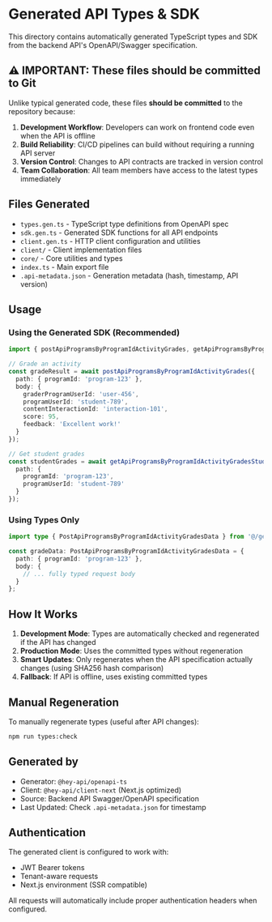 # Generated API Types & SDK

This directory contains automatically generated TypeScript types and SDK from the backend API's OpenAPI/Swagger specification.

## ⚠️ IMPORTANT: These files should be committed to Git

Unlike typical generated code, these files **should be committed** to the repository because:

1. **Development Workflow**: Developers can work on frontend code even when the API is offline
2. **Build Reliability**: CI/CD pipelines can build without requiring a running API server
3. **Version Control**: Changes to API contracts are tracked in version control
4. **Team Collaboration**: All team members have access to the latest types immediately

## Files Generated

- `types.gen.ts` - TypeScript type definitions from OpenAPI spec
- `sdk.gen.ts` - Generated SDK functions for all API endpoints
- `client.gen.ts` - HTTP client configuration and utilities
- `client/` - Client implementation files
- `core/` - Core utilities and types
- `index.ts` - Main export file
- `.api-metadata.json` - Generation metadata (hash, timestamp, API version)

## Usage

### Using the Generated SDK (Recommended)

```typescript
import { postApiProgramsByProgramIdActivityGrades, getApiProgramsByProgramIdActivityGradesStudentByProgramUserId } from '@/generated';

// Grade an activity
const gradeResult = await postApiProgramsByProgramIdActivityGrades({
  path: { programId: 'program-123' },
  body: {
    graderProgramUserId: 'user-456',
    programUserId: 'student-789',
    contentInteractionId: 'interaction-101',
    score: 95,
    feedback: 'Excellent work!'
  }
});

// Get student grades
const studentGrades = await getApiProgramsByProgramIdActivityGradesStudentByProgramUserId({
  path: {
    programId: 'program-123',
    programUserId: 'student-789'
  }
});
```

### Using Types Only

```typescript
import type { PostApiProgramsByProgramIdActivityGradesData } from '@/generated/types.gen';

const gradeData: PostApiProgramsByProgramIdActivityGradesData = {
  path: { programId: 'program-123' },
  body: {
    // ... fully typed request body
  }
};
```

## How It Works

1. **Development Mode**: Types are automatically checked and regenerated if the API has changed
2. **Production Mode**: Uses the committed types without regeneration
3. **Smart Updates**: Only regenerates when the API specification actually changes (using SHA256 hash comparison)
4. **Fallback**: If API is offline, uses existing committed types

## Manual Regeneration

To manually regenerate types (useful after API changes):

```bash
npm run types:check
```

## Generated by

- Generator: `@hey-api/openapi-ts`
- Client: `@hey-api/client-next` (Next.js optimized)
- Source: Backend API Swagger/OpenAPI specification
- Last Updated: Check `.api-metadata.json` for timestamp

## Authentication

The generated client is configured to work with:
- JWT Bearer tokens
- Tenant-aware requests
- Next.js environment (SSR compatible)

All requests will automatically include proper authentication headers when configured.
